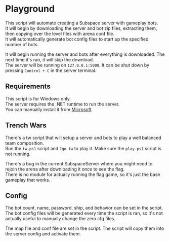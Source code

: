 # Playground
This script will automate creating a Subspace server with gameplay bots.  
It will begin by downloading the server and bot zip files, extracting them, then copying over the level files with arena conf file.  
It will automatically generate bot config files to start up the specified number of bots.  

It will begin running the server and bots after everything is downloaded. The next time it's ran, it will skip the download.  
The server will be running on `127.0.0.1:5000`. It can be shut down by pressing `Control + C` in the server terminal.  

## Requirements
This script is for Windows only.  
The server requires the .NET runtime to run the server.  
You can manually install it from [Microsoft](https://dotnet.microsoft.com/en-us/download/dotnet/9.0/runtime).  

## Trench Wars
There's a tw script that will setup a server and bots to play a well balanced team composition.  
Run the `tw.ps1` script and `?go tw` to play it. Make sure the `play.ps1` script is not running.  

There's a bug in the current SubspaceServer where you might need to rejoin the arena after downloading it once to see the flag.  
There is no module for actually running the flag game, so it's just the base gameplay that works.  

## Config
The bot count, name, password, ship, and behavior can be set in the script. The bot config files will be generated every time the script is ran, so it's not actually useful to manually change the zero cfg files.  

The map file and conf file are set in the script. The script will copy them into the server config and activate them.  
